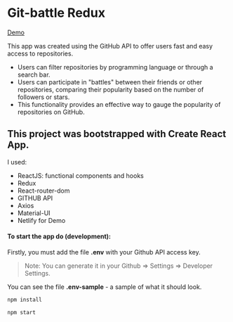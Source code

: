 # Git-battle Redux
[Demo](https://git-battle-redux.vercel.app/)

This app was created using the GitHub API to offer users fast and easy access to repositories.

- Users can filter repositories by programming language or through a search bar.
- Users can participate in "battles" between their friends or other repositories, comparing their popularity based on the number of followers or stars.
- This functionality provides an effective way to gauge the popularity of repositories on GitHub.

## This project was bootstrapped with Create React App.

I used:

- ReactJS: functional components and hooks
- Redux
- React-router-dom
- GITHUB API
- Axios
- Material-UI
- Netlify for Demo

#### To start the app do (development):

Firstly, you must add the file **.env** with your Github API access key.

> Note: You can generate it in your Github => Settings => Developer Settings.

You can see the file **.env-sample** - a sample of what it should look.

```sh
npm install
```

```sh
npm start
```
